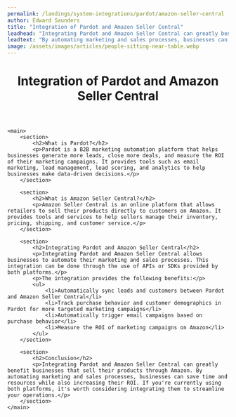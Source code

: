 ```yaml
---
permalink: /landings/system-integrations/pardot/amazon-seller-central
author: Edward Saunders
title: "Integration of Pardot and Amazon Seller Central"
leadhead: "Integrating Pardot and Amazon Seller Central can greatly benefit businesses that sell their products through Amazon"
leadtext: "By automating marketing and sales processes, businesses can save time and resources while also increasing their ROI. If you're currently using both platforms, it's worth considering integrating them to streamline your operations."
image: /assets/images/articles/people-sitting-near-table.webp
---
```

<div class="arttext">	<header>
		<h1>Integration of Pardot and Amazon Seller Central</h1>
	</header>

	<main>
		<section>
			<h2>What is Pardot?</h2>
			<p>Pardot is a B2B marketing automation platform that helps businesses generate more leads, close more deals, and measure the ROI of their marketing campaigns. It provides tools such as email marketing, lead management, lead scoring, and analytics to help businesses make data-driven decisions.</p>
		</section>

		<section>
			<h2>What is Amazon Seller Central?</h2>
			<p>Amazon Seller Central is an online platform that allows retailers to sell their products directly to customers on Amazon. It provides tools and services to help sellers manage their inventory, pricing, shipping, and customer service.</p>
		</section>

		<section>
			<h2>Integrating Pardot and Amazon Seller Central</h2>
			<p>Integrating Pardot and Amazon Seller Central allows businesses to automate their marketing and sales processes. This integration can be done through the use of APIs or SDKs provided by both platforms.</p>
			<p>The integration provides the following benefits:</p>
			<ul>
				<li>Automatically sync leads and customers between Pardot and Amazon Seller Central</li>
				<li>Track purchase behavior and customer demographics in Pardot for more targeted marketing campaigns</li>
				<li>Automatically trigger email campaigns based on purchase behavior</li>
				<li>Measure the ROI of marketing campaigns on Amazon</li>
			</ul>
		</section>

		<section>
			<h2>Conclusion</h2>
			<p>Integrating Pardot and Amazon Seller Central can greatly benefit businesses that sell their products through Amazon. By automating marketing and sales processes, businesses can save time and resources while also increasing their ROI. If you're currently using both platforms, it's worth considering integrating them to streamline your operations.</p>
		</section>
	</main>

</div>